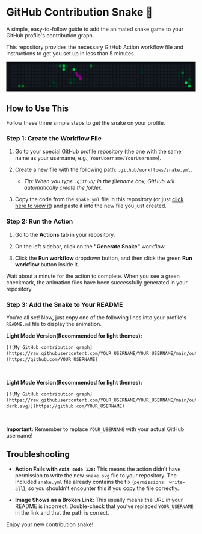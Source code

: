 # GitHub Contribution Snake 🐍

A simple, easy-to-follow guide to add the animated snake game to your GitHub profile's contribution graph.

This repository provides the necessary GitHub Action workflow file and instructions to get you set up in less than 5 minutes.

![Demo Screenshot](/screenshot.png)

## How to Use This

Follow these three simple steps to get the snake on your profile.

### Step 1: Create the Workflow File

1. Go to your special GitHub profile repository (the one with the same name as your username, e.g., `YourUsername/YourUsername`).

2. Create a new file with the following path: `.github/workflows/snake.yml`.

   * *Tip: When you type `.github/` in the filename box, GitHub will automatically create the folder.*

3. Copy the code from the `snake.yml` file in this repository (or just [click here to view it](https://www.google.com/search?q=https://github.com/YourUsername/your-repo-name/blob/main/snake.yml)) and paste it into the new file you just created.

### Step 2: Run the Action

1. Go to the **Actions** tab in your repository.

2. On the left sidebar, click on the **"Generate Snake"** workflow.

3. Click the **Run workflow** dropdown button, and then click the green **Run workflow** button inside it.

Wait about a minute for the action to complete. When you see a green checkmark, the animation files have been successfully generated in your repository.

### Step 3: Add the Snake to Your README

You're all set! Now, just copy one of the following lines into your profile's `README.md` file to display the animation.
<br>

**Light Mode Version(Recommended for light  themes):**
```
[![My GitHub contribution graph](https://raw.githubusercontent.com/YOUR_USERNAME/YOUR_USERNAME/main/output/snake.svg)](https://github.com/YOUR_USERNAME)
```
<br>

**Light Mode Version(Recommended for light  themes):**

```
[![My GitHub contribution graph](https://raw.githubusercontent.com/YOUR_USERNAME/YOUR_USERNAME/main/output/snake-dark.svg)](https://github.com/YOUR_USERNAME)
```
<br>

**Important:**
Remember to replace `YOUR_USERNAME` with your actual GitHub username!

## Troubleshooting

* **Action Fails with `exit code 128`:** This means the action didn't have permission to write the new `snake.svg` file to your repository. The included `snake.yml` file already contains the fix (`permissions: write-all`), so you shouldn't encounter this if you copy the file correctly.

* **Image Shows as a Broken Link:** This usually means the URL in your README is incorrect. Double-check that you've replaced `YOUR_USERNAME` in the link and that the path is correct.

Enjoy your new contribution snake!
